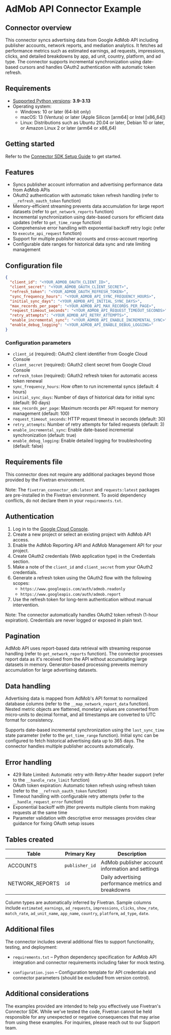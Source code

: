 # AdMob API Connector Example

## Connector overview
This connector syncs advertising data from Google AdMob API including publisher accounts, network reports, and mediation analytics. It fetches ad performance metrics such as estimated earnings, ad requests, impressions, clicks, and detailed breakdowns by app, ad unit, country, platform, and ad type. The connector supports incremental synchronization using date-based cursors and handles OAuth2 authentication with automatic token refresh.

## Requirements
- [Supported Python versions](https://github.com/fivetran/fivetran_connector_sdk/blob/main/README.md#requirements): **3.9-3.13**
- Operating system:
  - Windows: 10 or later (64-bit only)
  - macOS: 13 (Ventura) or later (Apple Silicon [arm64] or Intel [x86_64])
  - Linux: Distributions such as Ubuntu 20.04 or later, Debian 10 or later, or Amazon Linux 2 or later (arm64 or x86_64)

## Getting started
Refer to the [Connector SDK Setup Guide](https://fivetran.com/docs/connectors/connector-sdk/setup-guide) to get started.

## Features
- Syncs publisher account information and advertising performance data from AdMob APIs
- OAuth2 authentication with automatic token refresh handling (refer to `__refresh_oauth_token` function)
- Memory-efficient streaming prevents data accumulation for large report datasets (refer to `get_network_reports` function)
- Incremental synchronization using date-based cursors for efficient data updates (refer to `get_time_range` function)
- Comprehensive error handling with exponential backoff retry logic (refer to `execute_api_request` function)
- Support for multiple publisher accounts and cross-account reporting
- Configurable date ranges for historical data sync and rate limiting management

## Configuration file
```json
{
  "client_id": "<YOUR_ADMOB_OAUTH_CLIENT_ID>",
  "client_secret": "<YOUR_ADMOB_OAUTH_CLIENT_SECRET>",
  "refresh_token": "<YOUR_ADMOB_OAUTH_REFRESH_TOKEN>",
  "sync_frequency_hours": "<YOUR_ADMOB_API_SYNC_FREQUENCY_HOURS>",
  "initial_sync_days": "<YOUR_ADMOB_API_INITIAL_SYNC_DAYS>",
  "max_records_per_page": "<YOUR_ADMOB_API_MAX_RECORDS_PER_PAGE>",
  "request_timeout_seconds": "<YOUR_ADMOB_API_REQUEST_TIMEOUT_SECONDS>",
  "retry_attempts": "<YOUR_ADMOB_API_RETRY_ATTEMPTS>",
  "enable_incremental_sync": "<YOUR_ADMOB_API_ENABLE_INCREMENTAL_SYNC>",
  "enable_debug_logging": "<YOUR_ADMOB_API_ENABLE_DEBUG_LOGGING>"
}
```

### Configuration parameters
- `client_id` (required): OAuth2 client identifier from Google Cloud Console
- `client_secret` (required): OAuth2 client secret from Google Cloud Console
- `refresh_token` (required): OAuth2 refresh token for automatic access token renewal
- `sync_frequency_hours`: How often to run incremental syncs (default: 4 hours)
- `initial_sync_days`: Number of days of historical data for initial sync (default: 90 days)
- `max_records_per_page`: Maximum records per API request for memory management (default: 100)
- `request_timeout_seconds`: HTTP request timeout in seconds (default: 30)
- `retry_attempts`: Number of retry attempts for failed requests (default: 3)
- `enable_incremental_sync`: Enable date-based incremental synchronization (default: true)
- `enable_debug_logging`: Enable detailed logging for troubleshooting (default: false)

## Requirements file
This connector does not require any additional packages beyond those provided by the Fivetran environment.

Note: The `fivetran_connector_sdk:latest` and `requests:latest` packages are pre-installed in the Fivetran environment. To avoid dependency conflicts, do not declare them in your `requirements.txt`.

## Authentication
1. Log in to the [Google Cloud Console](https://console.cloud.google.com/).
2. Create a new project or select an existing project with AdMob API access.
3. Enable the AdMob Reporting API and AdMob Management API for your project.
4. Create OAuth2 credentials (Web application type) in the Credentials section.
5. Make a note of the `client_id` and `client_secret` from your OAuth2 credentials.
6. Generate a refresh token using the OAuth2 flow with the following scopes:
   - `https://www.googleapis.com/auth/admob.readonly`
   - `https://www.googleapis.com/auth/admob.report`
7. Use the refresh token for long-term authentication without manual intervention.

Note: The connector automatically handles OAuth2 token refresh (1-hour expiration). Credentials are never logged or exposed in plain text.

## Pagination
AdMob API uses report-based data retrieval with streaming response handling (refer to `get_network_reports` function). The connector processes report data as it's received from the API without accumulating large datasets in memory. Generator-based processing prevents memory accumulation for large advertising datasets.

## Data handling
Advertising data is mapped from AdMob's API format to normalized database columns (refer to the `__map_network_report_data` function). Nested metric objects are flattened, monetary values are converted from micro-units to decimal format, and all timestamps are converted to UTC format for consistency.

Supports date-based incremental synchronization using the `last_sync_time` state parameter (refer to the `get_time_range` function). Initial sync can be configured to fetch historical advertising data up to 365 days. The connector handles multiple publisher accounts automatically.

## Error handling
- 429 Rate Limited: Automatic retry with Retry-After header support (refer to the `__handle_rate_limit` function)
- OAuth token expiration: Automatic token refresh using refresh token (refer to the `__refresh_oauth_token` function)
- Timeout handling with configurable retry attempts (refer to the `__handle_request_error` function)
- Exponential backoff with jitter prevents multiple clients from making requests at the same time
- Parameter validation with descriptive error messages provides clear guidance for fixing OAuth setup issues

## Tables created
| Table | Primary Key | Description |
|-------|-------------|-------------|
| ACCOUNTS | `publisher_id` | AdMob publisher account information and settings |
| NETWORK_REPORTS | `id` | Daily advertising performance metrics and breakdowns |

Column types are automatically inferred by Fivetran. Sample columns include `estimated_earnings`, `ad_requests`, `impressions`, `clicks`, `show_rate`, `match_rate`, `ad_unit_name`, `app_name`, `country`, `platform`, `ad_type`, `date`.

## Additional files
The connector includes several additional files to support functionality, testing, and deployment:

- `requirements.txt` – Python dependency specification for AdMob API integration and connector requirements including faker for mock testing.

- `configuration.json` – Configuration template for API credentials and connector parameters (should be excluded from version control).


## Additional considerations
The examples provided are intended to help you effectively use Fivetran's Connector SDK. While we've tested the code, Fivetran cannot be held responsible for any unexpected or negative consequences that may arise from using these examples. For inquiries, please reach out to our Support team.
